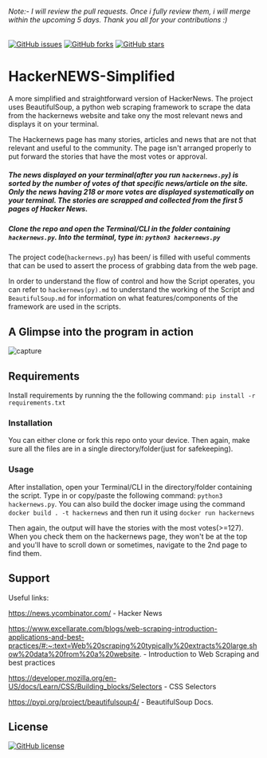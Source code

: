 ###### Note:- I will review the pull requests. Once i fully review them, i will merge within the upcoming 5 days. Thank you all for your contributions :)
[![GitHub issues](https://img.shields.io/github/issues/adrinorosario/HackerNEWS-Simplified?logo=git)](https://github.com/adrinorosario/HackerNEWS-Simplified/issues)
[![GitHub forks](https://img.shields.io/github/forks/adrinorosario/HackerNEWS-Simplified?logo=git)](https://github.com/adrinorosario/HackerNEWS-Simplified/network)
[![GitHub stars](https://img.shields.io/github/stars/adrinorosario/HackerNEWS-Simplified?logo=github)](https://github.com/adrinorosario/HackerNEWS-Simplified/stargazers)
# HackerNEWS-Simplified

A more simplified and straightforward version of HackerNews. The project uses BeautifulSoup, a python web scraping framework to scrape the data from the hackernews website and take ony the most relevant news and displays it on your terminal. 

The Hackernews page has many stories, articles and news that are not that relevant and useful to the community. The page isn't arranged properly to put forward the stories that have the most votes or approval.

##### The news displayed on your terminal(after you run ``hackernews.py``) is sorted by the number of votes of that specific news/article on the site. Only the news having 218 or more votes are displayed systematically on your terminal. The stories are scrapped and collected from the first 5 pages of Hacker News.

##### Clone the repo and open the Terminal/CLI in the folder containing ``hackernews.py``. Into the terminal, type in: ``python3 hackernews.py``

The project code(``hackernews.py``) has been/ is filled with useful comments that can be used to assert the process of grabbing data from the web page.

In order to understand the flow of control and how the Script operates, you can refer to ``hackernews(py).md`` to understand the working of the Script and ``BeautifulSoup.md`` for information on what features/components of the framework are used in the scripts.

## A Glimpse into the program in action
![capture](https://user-images.githubusercontent.com/83050257/125961036-c2812364-4fac-4066-b44f-8d3c3d43f61c.gif)

## Requirements
Install requirements by running the the following command: `pip install -r requirements.txt`

### Installation 

You can either clone or fork this repo onto your device. Then again, make sure all the files are in a single directory/folder(just for safekeeping).

### Usage

After installation, open your Terminal/CLI in the directory/folder containing the script. Type in or copy/paste the following command: ```python3 hackernews.py```.
You can also build the docker image using the command ```docker build . -t hackernews``` and then run it using ```docker run hackernews```

Then again, the output will have the stories with the most votes(>=127). When you check them on the hackernews page, they won't be at the top and you'll have to scroll down or sometimes, navigate to the 2nd page to find them.

## Support

Useful links:

https://news.ycombinator.com/ - Hacker News

https://www.excellarate.com/blogs/web-scraping-introduction-applications-and-best-practices/#:~:text=Web%20scraping%20typically%20extracts%20large,show%20data%20from%20a%20website. - Introduction to Web Scraping and best practices

https://developer.mozilla.org/en-US/docs/Learn/CSS/Building_blocks/Selectors - CSS Selectors

https://pypi.org/project/beautifulsoup4/ - BeautifulSoup Docs.

## License 
[![GitHub license](https://img.shields.io/github/license/adrinorosario/HackerNEWS-Simplified?style=flat-square)](https://github.com/adrinorosario/HackerNEWS-Simplified/blob/main/LICENSE)
